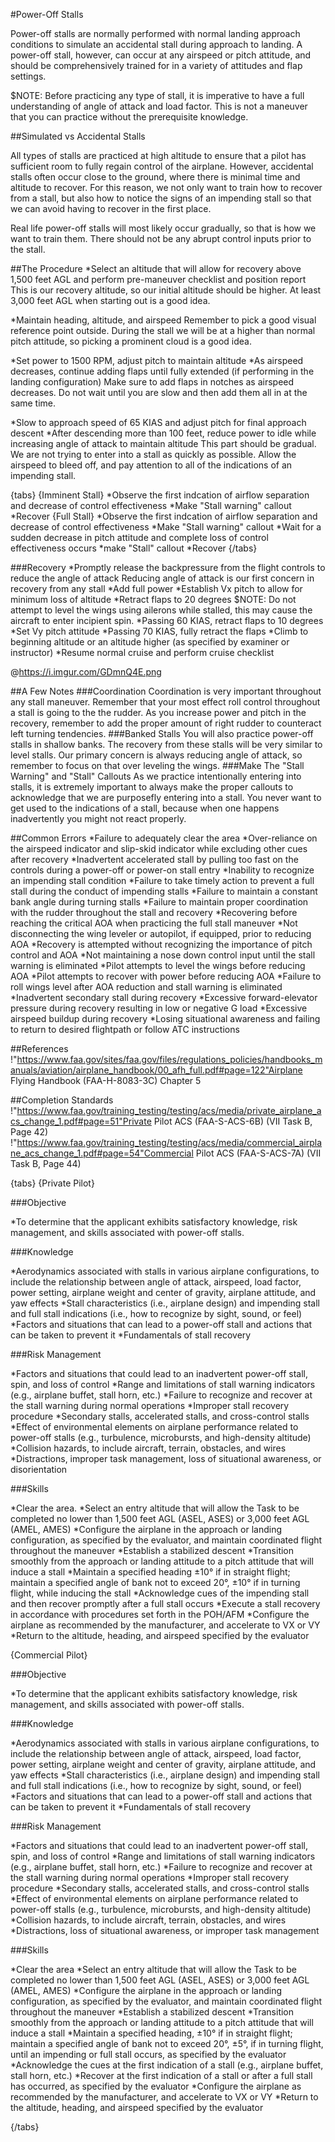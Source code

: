 #Power-Off Stalls

Power-off stalls are normally performed with normal landing approach conditions to simulate an accidental stall during approach to landing. A power-off stall, however, can occur at any airspeed or pitch attitude, and should be comprehensively trained for in a variety of attitudes and flap settings.

$NOTE: Before practicing any type of stall, it is imperative to have a full understanding of angle of attack and load factor. This is not a maneuver that you can practice without the prerequisite knowledge.


##Simulated vs Accidental Stalls

All types of stalls are practiced at high altitude to ensure that a pilot has sufficient room to fully regain control of the airplane. However, accidental stalls often occur close to the ground, where there is minimal time and altitude to recover. For this reason, we not only want to train how to recover from a stall, but also how to notice the signs of an impending stall so that we can avoid having to recover in the first place.

Real life power-off stalls will most likely occur gradually, so that is how we want to train them. There should not be any abrupt control inputs prior to the stall.

##The Procedure
*Select an altitude that will allow for recovery above 1,500 feet AGL and perform pre-maneuver checklist and position report
This is our recovery altitude, so our initial altitude should be higher. At least 3,000 feet AGL when starting out is a good idea.

*Maintain heading, altitude, and airspeed
Remember to pick a good visual reference point outside. During the stall we will be at a higher than normal pitch attitude, so picking a prominent cloud is a good idea.

*Set power to 1500 RPM, adjust pitch to maintain altitude
*As airspeed decreases, continue adding flaps until fully extended (if performing in the landing configuration)
Make sure to add flaps in notches as airspeed decreases. Do not wait until you are slow and then add them all in at the same time.

*Slow to approach speed of 65 KIAS and adjust pitch for final approach descent
*After descending more than 100 feet, reduce power to idle while increasing angle of attack to maintain altitude
This part should be gradual. We are not trying to enter into a stall as quickly as possible. Allow the airspeed to bleed off, and pay attention to all of the indications of an impending stall.

{tabs}
{Imminent Stall}
*Observe the first indcation of airflow separation and decrease of control effectiveness
*Make "Stall warning" callout
*Recover
{Full Stall}
*Observe the first indcation of airflow separation and decrease of control effectiveness
*Make "Stall warning" callout
*Wait for a sudden decrease in pitch attitude and complete loss of control effectiveness occurs
*make "Stall" callout
*Recover
{/tabs}

###Recovery
*Promptly release the backpressure from the flight controls to reduce the angle of attack
Reducing angle of attack is our first concern in recovery from any stall
*Add full power
*Establish Vx pitch to allow for minimum loss of altitude
*Retract flaps to 20 degrees
$NOTE: Do not attempt to level the wings using ailerons while stalled, this may cause the aircraft to enter incipient spin.
*Passing 60 KIAS, retract flaps to 10 degrees
*Set Vy pitch attitude
*Passing 70 KIAS, fully retract the flaps
*Climb to beginning altitude or an altitude higher (as specified by examiner or instructor)
*Resume normal cruise and perform cruise checklist

@https://i.imgur.com/GDmnQ4E.png


##A Few Notes
###Coordination
Coordination is very important throughout any stall maneuver. Remember that your most effect roll control throughout a stall is going to the the rudder. As you increase power and pitch in the recovery, remember to add the proper amount of right rudder to counteract left turning tendencies.
###Banked Stalls
You will also practice power-off stalls in shallow banks. The recovery from these stalls will be very similar to level stalls. Our primary concern is always reducing angle of attack, so remember to focus on that over leveling the wings.
###Make The "Stall Warning" and "Stall" Callouts
As we practice intentionally entering into stalls, it is extremely important to always make the proper callouts to acknowledge that we are purposefly entering into a stall. You never want to get used to the indications of a stall, because when one happens inadvertently you might not react properly.




##Common Errors
*Failure to adequately clear the area
*Over-reliance on the airspeed indicator and slip-skid indicator while excluding other cues after recovery
*Inadvertent accelerated stall by pulling too fast on the controls during a power-off or power-on stall entry
*Inability to recognize an impending stall condition
*Failure to take timely action to prevent a full stall during the conduct of impending stalls
*Failure to maintain a constant bank angle during turning stalls
*Failure to maintain proper coordination with the rudder throughout the stall and recovery
*Recovering before reaching the critical AOA when practicing the full stall maneuver
*Not disconnecting the wing leveler or autopilot, if equipped, prior to reducing AOA
*Recovery is attempted without recognizing the importance of pitch control and AOA
*Not maintaining a nose down control input until the stall warning is eliminated
*Pilot attempts to level the wings before reducing AOA
*Pilot attempts to recover with power before reducing AOA
*Failure to roll wings level after AOA reduction and stall warning is eliminated
*Inadvertent secondary stall during recovery
*Excessive forward-elevator pressure during recovery resulting in low or negative G load
*Excessive airspeed buildup during recovery
*Losing situational awareness and failing to return to desired flightpath or follow ATC instructions

##References
!"https://www.faa.gov/sites/faa.gov/files/regulations_policies/handbooks_manuals/aviation/airplane_handbook/00_afh_full.pdf#page=122"Airplane Flying Handbook (FAA-H-8083-3C) Chapter 5






##Completion Standards
!"https://www.faa.gov/training_testing/testing/acs/media/private_airplane_acs_change_1.pdf#page=51"Private Pilot ACS (FAA-S-ACS-6B) (VII Task B, Page 42)
!"https://www.faa.gov/training_testing/testing/acs/media/commercial_airplane_acs_change_1.pdf#page=54"Commercial Pilot ACS (FAA-S-ACS-7A) (VII Task B, Page 44)


{tabs}
{Private Pilot}

###Objective

*To determine that the applicant exhibits satisfactory knowledge, risk management, and skills associated with power-off stalls.

###Knowledge

*Aerodynamics associated with stalls in various airplane configurations, to include the relationship between angle of attack, airspeed, load factor, power setting, airplane weight and center of gravity, airplane attitude, and yaw effects
*Stall characteristics (i.e., airplane design) and impending stall and full stall indications (i.e., how to recognize by sight, sound, or feel)
*Factors and situations that can lead to a power-off stall and actions that can be taken to prevent it
*Fundamentals of stall recovery

###Risk Management

*Factors and situations that could lead to an inadvertent power-off stall, spin, and loss of control
*Range and limitations of stall warning indicators (e.g., airplane buffet, stall horn, etc.)
*Failure to recognize and recover at the stall warning during normal operations
*Improper stall recovery procedure
*Secondary stalls, accelerated stalls, and cross-control stalls
*Effect of environmental elements on airplane performance related to power-off stalls (e.g., turbulence, microbursts, and high-density altitude)
*Collision hazards, to include aircraft, terrain, obstacles, and wires
*Distractions, improper task management, loss of situational awareness, or disorientation

###Skills

*Clear the area.
*Select an entry altitude that will allow the Task to be completed no lower than 1,500 feet AGL (ASEL, ASES) or 3,000 feet AGL (AMEL, AMES)
*Configure the airplane in the approach or landing configuration, as specified by the evaluator, and maintain coordinated flight throughout the maneuver
*Establish a stabilized descent
*Transition smoothly from the approach or landing attitude to a pitch attitude that will induce a stall
*Maintain a specified heading ±10° if in straight flight; maintain a specified angle of bank not to exceed 20°, ±10° if in turning flight, while inducing the stall
*Acknowledge cues of the impending stall and then recover promptly after a full stall occurs
*Execute a stall recovery in accordance with procedures set forth in the POH/AFM
*Configure the airplane as recommended by the manufacturer, and accelerate to VX or VY
*Return to the altitude, heading, and airspeed specified by the evaluator

{Commercial Pilot}



###Objective

*To determine that the applicant exhibits satisfactory knowledge, risk management, and skills associated with power-off stalls.

###Knowledge

*Aerodynamics associated with stalls in various airplane configurations, to include the relationship between angle of attack, airspeed, load factor, power setting, airplane weight and center of gravity, airplane attitude, and yaw effects
*Stall characteristics (i.e., airplane design) and impending stall and full stall indications (i.e., how to recognize by sight, sound, or feel)
*Factors and situations that can lead to a power-off stall and actions that can be taken to prevent it
*Fundamentals of stall recovery

###Risk Management

*Factors and situations that could lead to an inadvertent power-off stall, spin, and loss of control
*Range and limitations of stall warning indicators (e.g., airplane buffet, stall horn, etc.)
*Failure to recognize and recover at the stall warning during normal operations
*Improper stall recovery procedure
*Secondary stalls, accelerated stalls, and cross-control stalls
*Effect of environmental elements on airplane performance related to power-off stalls (e.g., turbulence, microbursts, and high-density altitude)
*Collision hazards, to include aircraft, terrain, obstacles, and wires
*Distractions, loss of situational awareness, or improper task management

###Skills

*Clear the area
*Select an entry altitude that will allow the Task to be completed no lower than 1,500 feet AGL (ASEL, ASES) or 3,000 feet AGL (AMEL, AMES)
*Configure the airplane in the approach or landing configuration, as specified by the evaluator, and maintain coordinated flight throughout the maneuver
*Establish a stabilized descent
*Transition smoothly from the approach or landing attitude to a pitch attitude that will induce a stall
*Maintain a specified heading, ±10° if in straight flight; maintain a specified angle of bank not to exceed 20°, ±5°, if in turning flight, until an impending or full stall occurs, as specified by the evaluator
*Acknowledge the cues at the first indication of a stall (e.g., airplane buffet, stall horn, etc.)
*Recover at the first indication of a stall or after a full stall has occurred, as specified by the evaluator
*Configure the airplane as recommended by the manufacturer, and accelerate to VX or VY
*Return to the altitude, heading, and airspeed specified by the evaluator



{/tabs}


